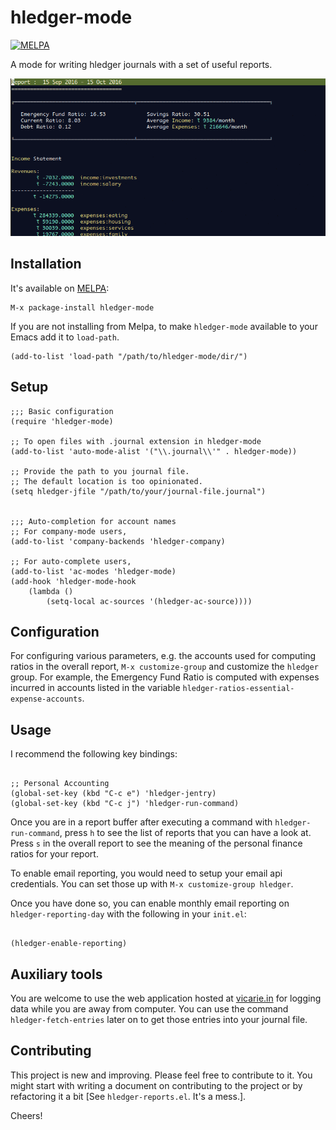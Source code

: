 # hledger-mode

[![MELPA](https://melpa.org/packages/hledger-mode-badge.svg)](https://melpa.org/#/hledger-mode)

A mode for writing hledger journals with a set of useful reports.

![Sample Reports](_assets/sample_reports.gif?raw=true "Reports")

## Installation

It's available on [MELPA](http://melpa.org/):

    M-x package-install hledger-mode

If you are not installing from Melpa, to make `hledger-mode` available
to your Emacs add it to `load-path`.

    (add-to-list 'load-path "/path/to/hledger-mode/dir/")


## Setup

```elisp
;;; Basic configuration
(require 'hledger-mode)

;; To open files with .journal extension in hledger-mode
(add-to-list 'auto-mode-alist '("\\.journal\\'" . hledger-mode))

;; Provide the path to you journal file.
;; The default location is too opinionated.
(setq hledger-jfile "/path/to/your/journal-file.journal")


;;; Auto-completion for account names
;; For company-mode users,
(add-to-list 'company-backends 'hledger-company)

;; For auto-complete users,
(add-to-list 'ac-modes 'hledger-mode)
(add-hook 'hledger-mode-hook
    (lambda ()
        (setq-local ac-sources '(hledger-ac-source))))

```

## Configuration

For configuring various parameters, e.g. the accounts used for
computing ratios in the overall report, `M-x customize-group` and
customize the `hledger` group. For example, the Emergency Fund Ratio
is computed with expenses incurred in accounts listed in the variable
`hledger-ratios-essential-expense-accounts`.


## Usage

I recommend the following key bindings:

```elisp

;; Personal Accounting
(global-set-key (kbd "C-c e") 'hledger-jentry)
(global-set-key (kbd "C-c j") 'hledger-run-command)

```

Once you are in a report buffer after executing a command with
`hledger-run-command`, press `h` to see the list of reports that you
can have a look at. Press `s` in the overall report to see the meaning
of the personal finance ratios for your report.

To enable email reporting, you would need to setup your email api
credentials. You can set those up with `M-x customize-group hledger`.

Once you have done so, you can enable monthly email reporting on
`hledger-reporting-day` with the following in your `init.el`:

```elisp

(hledger-enable-reporting)

```

## Auxiliary tools

You are welcome to use the web application hosted
at [vicarie.in](https://services.vicarie.in) for logging data while
you are away from computer. You can use the command
`hledger-fetch-entries` later on to get those entries into your
journal file.


## Contributing

This project is new and improving. Please feel free to contribute to
it. You might start with writing a document on contributing to the
project or by refactoring it a bit [See `hledger-reports.el`. It's a
mess.].

Cheers!
